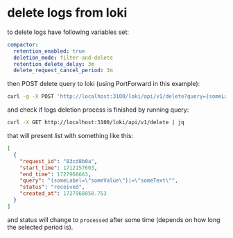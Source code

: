 # delete logs from loki

to delete logs have following variables set: 

```yaml
compactor:
  retention_enabled: true
  deletion_mode: filter-and-delete
  retention_delete_delay: 3m
  delete_request_cancel_period: 3m
```

then POST delete query to loki (using PortForward in this example):

```bash
curl -g -X POST 'http://localhost:3100/loki/api/v1/delete?query={someLabel="someValue"}|="someText"&start=1712157603&end=1727968663'
```

and check if logs deletion process is finished by running query:

```bash
curl -X GET http://localhost:3100/loki/api/v1/delete | jq
```

that will present list with something like this: 

```json
[
  {
    "request_id": "83cd8b0a",
    "start_time": 1712157603,
    "end_time": 1727968663,
    "query": "{someLabel=\"someValue\"}|=\"someText\"",
    "status": "received",
    "created_at": 1727968858.753
  }
]
```

and status will change to `processed` after some time (depends on how long the selected period is). 
